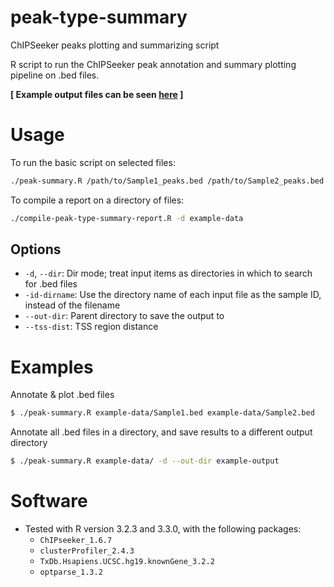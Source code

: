 # peak-type-summary
ChIPSeeker peaks plotting and summarizing script

R script to run the ChIPSeeker peak annotation and summary plotting pipeline on .bed files. 

__[ Example output files can be seen [here](https://github.com/stevekm/peak-type-summary/tree/d443be906c8a6bfc52c336b31761ef7230a64328/example-output/example-data) ]__



# Usage

To run the basic script on selected files:

```bash
./peak-summary.R /path/to/Sample1_peaks.bed /path/to/Sample2_peaks.bed 
```

To compile a report on a directory of files:

```bash
./compile-peak-type-summary-report.R -d example-data
```

## Options

- `-d`, `--dir`: Dir mode; treat input items as directories in which to search for .bed files
- `-id-dirname`: Use the directory name of each input file as the sample ID, instead of the filename
- `--out-dir`: Parent directory to save the output to
- `--tss-dist`: TSS region distance

# Examples

Annotate & plot .bed files

```bash
$ ./peak-summary.R example-data/Sample1.bed example-data/Sample2.bed
```

Annotate all .bed files in a directory, and save results to a different output directory

```bash
$ ./peak-summary.R example-data/ -d --out-dir example-output
```

# Software
- Tested with R version 3.2.3 and 3.3.0, with the following packages:
  - `ChIPseeker_1.6.7`
  - `clusterProfiler_2.4.3`
  - `TxDb.Hsapiens.UCSC.hg19.knownGene_3.2.2`
  - `optparse_1.3.2 `
